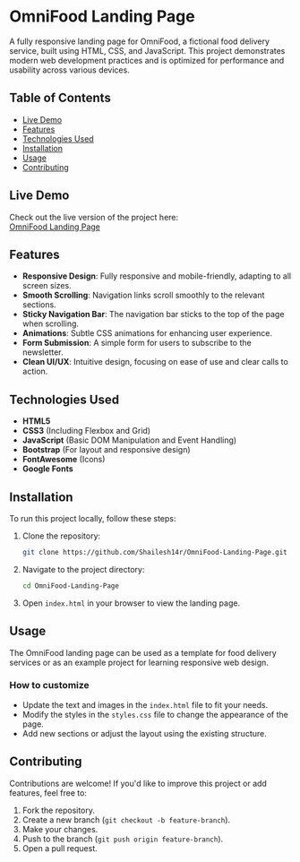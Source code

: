 
# OmniFood Landing Page

A fully responsive landing page for OmniFood, a fictional food delivery service, built using HTML, CSS, and JavaScript. This project demonstrates modern web development practices and is optimized for performance and usability across various devices.

## Table of Contents

- [Live Demo](#live-demo)
- [Features](#features)
- [Technologies Used](#technologies-used)
- [Installation](#installation)
- [Usage](#usage)
- [Contributing](#contributing)

## Live Demo

Check out the live version of the project here:  
[OmniFood Landing Page](https://shailesh14r.github.io/OmniFood-Landing-Page/)

## Features

- **Responsive Design**: Fully responsive and mobile-friendly, adapting to all screen sizes.
- **Smooth Scrolling**: Navigation links scroll smoothly to the relevant sections.
- **Sticky Navigation Bar**: The navigation bar sticks to the top of the page when scrolling.
- **Animations**: Subtle CSS animations for enhancing user experience.
- **Form Submission**: A simple form for users to subscribe to the newsletter.
- **Clean UI/UX**: Intuitive design, focusing on ease of use and clear calls to action.

## Technologies Used

- **HTML5**
- **CSS3** (Including Flexbox and Grid)
- **JavaScript** (Basic DOM Manipulation and Event Handling)
- **Bootstrap** (For layout and responsive design)
- **FontAwesome** (Icons)
- **Google Fonts**

## Installation

To run this project locally, follow these steps:

1. Clone the repository:

    ```bash
    git clone https://github.com/Shailesh14r/OmniFood-Landing-Page.git
    ```

2. Navigate to the project directory:

    ```bash
    cd OmniFood-Landing-Page
    ```

3. Open `index.html` in your browser to view the landing page.

## Usage

The OmniFood landing page can be used as a template for food delivery services or as an example project for learning responsive web design.

### How to customize

- Update the text and images in the `index.html` file to fit your needs.
- Modify the styles in the `styles.css` file to change the appearance of the page.
- Add new sections or adjust the layout using the existing structure.


## Contributing

Contributions are welcome! If you'd like to improve this project or add features, feel free to:

1. Fork the repository.
2. Create a new branch (`git checkout -b feature-branch`).
3. Make your changes.
4. Push to the branch (`git push origin feature-branch`).
5. Open a pull request.

